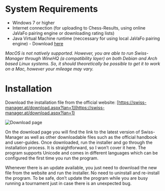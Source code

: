 # System Requirements
- Windows 7 or higher
- Internet connection (for uploading to Chess-Results, using online JaVaFo pairing engine or downloading rating lists)
- Java Virtual Machine runtime (neccessary for using local JaVaFo pairing engine) - Download [here](https://www.java.com/en/download/)

_MacOS is not natively supported. However, you are able to run Swiss-Manager through WineHQ (a compatibility layer) on both Debian and Arch based Linux systems. So, it should theoretically be possible to get it to work on a Mac, however your mileage may vary._

# Installation

Download the installation file from the official website: [https://swiss-manager.at/download.aspx?lan=1](https://swiss-manager.at/download.aspx?lan=1)

![Download page](/4.png)

On the download page you will find the link to the latest version of Swiss-Manager as well as other
downloadable files such as the official handbook and user-guides. Once downloaded, run the installer and go
through the installation process. It is straightforward, so I won’t cover it here. The program supports Unicode
and comes in different languages which can be configured the first time you run the program.

Whenever there is an update available, you just need to download the new file from the website and run the
installer. No need to uninstall and re-install the program. To be safe, don’t update the program while you are
busy running a tournament just in case there is an unexpected bug.